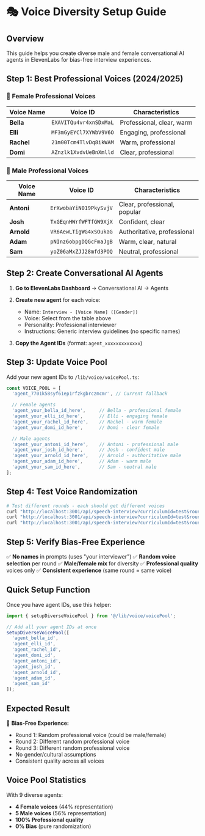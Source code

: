 # 🎭 Voice Diversity Setup Guide

## Overview
This guide helps you create diverse male and female conversational AI agents in ElevenLabs for bias-free interview experiences.

## Step 1: Best Professional Voices (2024/2025)

### 👩 Female Professional Voices
| Voice Name | Voice ID | Characteristics |
|------------|----------|----------------|
| **Bella** | `EXAVITQu4vr4xnSDxMaL` | Professional, clear, warm |
| **Elli** | `MF3mGyEYCl7XYWbV9V6O` | Engaging, professional |
| **Rachel** | `21m00Tcm4TlvDq8ikWAM` | Warm, professional |
| **Domi** | `AZnzlk1XvdvUeBnXmlld` | Clear, professional |

### 👨 Male Professional Voices
| Voice Name | Voice ID | Characteristics |
|------------|----------|----------------|
| **Antoni** | `ErXwobaYiN019PkySvjV` | Clear, professional, popular |
| **Josh** | `TxGEqnHWrfWFTfGW9XjX` | Confident, clear |
| **Arnold** | `VR6AewLTigWG4xSOukaG` | Authoritative, professional |
| **Adam** | `pNInz6obpgDQGcFmaJgB` | Warm, clear, natural |
| **Sam** | `yoZ06aMxZJJ28mfd3POQ` | Neutral, professional |

## Step 2: Create Conversational AI Agents

1. **Go to ElevenLabs Dashboard** → Conversational AI → Agents
2. **Create new agent** for each voice:
   - Name: `Interview - [Voice Name] ([Gender])`
   - Voice: Select from the table above
   - Personality: Professional interviewer
   - Instructions: Generic interview guidelines (no specific names)

3. **Copy the Agent IDs** (format: `agent_xxxxxxxxxxxxx`)

## Step 3: Update Voice Pool

Add your new agent IDs to `/lib/voice/voicePool.ts`:

```typescript
const VOICE_POOL = [
  'agent_7701k58syf61ep1rfzkgbrczmcmr', // Current fallback

  // Female agents
  'agent_your_bella_id_here',     // Bella - professional female
  'agent_your_elli_id_here',      // Elli - engaging female
  'agent_your_rachel_id_here',    // Rachel - warm female
  'agent_your_domi_id_here',      // Domi - clear female

  // Male agents
  'agent_your_antoni_id_here',    // Antoni - professional male
  'agent_your_josh_id_here',      // Josh - confident male
  'agent_your_arnold_id_here',    // Arnold - authoritative male
  'agent_your_adam_id_here',      // Adam - warm male
  'agent_your_sam_id_here',       // Sam - neutral male
];
```

## Step 4: Test Voice Randomization

```bash
# Test different rounds - each should get different voices
curl "http://localhost:3001/api/speech-interview?curriculumId=test&roundNumber=1"
curl "http://localhost:3001/api/speech-interview?curriculumId=test&roundNumber=2"
curl "http://localhost:3001/api/speech-interview?curriculumId=test&roundNumber=3"
```

## Step 5: Verify Bias-Free Experience

✅ **No names** in prompts (uses "your interviewer")
✅ **Random voice selection** per round
✅ **Male/female mix** for diversity
✅ **Professional quality** voices only
✅ **Consistent experience** (same round = same voice)

## Quick Setup Function

Once you have agent IDs, use this helper:

```typescript
import { setupDiverseVoicePool } from '@/lib/voice/voicePool';

// Add all your agent IDs at once
setupDiverseVoicePool([
  'agent_bella_id',
  'agent_elli_id',
  'agent_rachel_id',
  'agent_domi_id',
  'agent_antoni_id',
  'agent_josh_id',
  'agent_arnold_id',
  'agent_adam_id',
  'agent_sam_id'
]);
```

## Expected Result

🎯 **Bias-Free Experience:**
- Round 1: Random professional voice (could be male/female)
- Round 2: Different random professional voice
- Round 3: Different random professional voice
- No gender/cultural assumptions
- Consistent quality across all voices

## Voice Pool Statistics

With 9 diverse agents:
- **4 Female voices** (44% representation)
- **5 Male voices** (56% representation)
- **100% Professional quality**
- **0% Bias** (pure randomization)